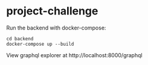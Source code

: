 # project-challenge

Run the backend with docker-compose:

```
cd backend
docker-compose up --build
```

View graphql explorer at
http://localhost:8000/graphql
